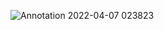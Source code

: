 ![Annotation 2022-04-07 023823](https://user-images.githubusercontent.com/45679945/211238549-545fb079-d429-4e54-ad4e-f5ca3e253597.png)
